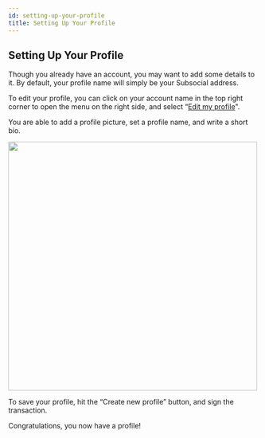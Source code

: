 ```yaml
---
id: setting-up-your-profile
title: Setting Up Your Profile
---
```

## Setting Up Your Profile
Though you already have an account, you may want to add some details to it. By default, your profile name will simply be your Subsocial address.

To edit your profile, you can click on your account name in the top right corner to open the menu on the right side, and select “[Edit my profile](https://app.subsocial.network/accounts/edit)".

You are able to add a profile picture, set a profile name, and write a short bio.

<img src="img/getting-started-8.png" width="500" />

To save your profile, hit the “Create new profile” button, and sign the transaction.

Congratulations, you now have a profile!
